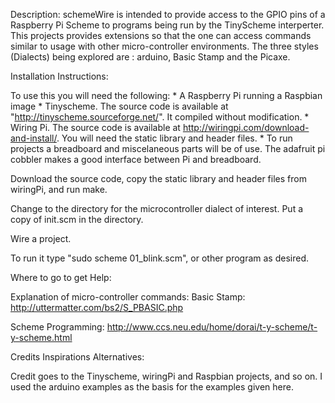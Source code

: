Description:
schemeWire is intended to provide access to the GPIO pins of a Raspberry Pi Scheme to programs being run by the TinyScheme interperter. 
This projects provides extensions so that the one can access commands similar to usage with other micro-controller environments. 
The three styles (Dialects) being explored are : arduino, Basic Stamp and the Picaxe. 

Installation Instructions:

To use this you will need the following:
	* A Raspberry Pi running a Raspbian image
	* Tinyscheme. The source code is available at "http://tinyscheme.sourceforge.net/". It compiled without modification.
	* Wiring Pi. The source code is available at http://wiringpi.com/download-and-install/. You will need the static library and header files.
	* To run projects a breadboard and miscelaneous parts will be of use. The adafruit pi cobbler makes a good interface between Pi and breadboard.
	

Download the source code, copy the static library and header files from wiringPi, and run make. 

Change to the directory for the microcontroller dialect of interest. Put a copy of init.scm in the directory.

Wire a project.

To run it type "sudo scheme 01_blink.scm", or other program as desired.


Where to go to get Help:

Explanation of micro-controller commands:
	Basic Stamp: http://uttermatter.com/bs2/S_PBASIC.php
	
Scheme Programming:
	http://www.ccs.neu.edu/home/dorai/t-y-scheme/t-y-scheme.html

Credits Inspirations Alternatives:

Credit goes to the Tinyscheme, wiringPi and Raspbian projects, and so on. I used the arduino examples as the basis for the examples given here.

 		